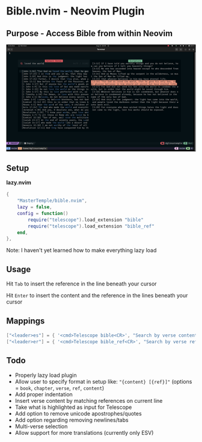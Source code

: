 # Bible.nvim - Neovim Plugin

## Purpose - Access Bible from within Neovim

![search_example.png](search_example.png)

## Setup

**lazy.nvim**

```lua
{
	"MasterTemple/bible.nvim",
	lazy = false,
	config = function()
		require("telescope").load_extension "bible"
		require("telescope").load_extension "bible_ref"
	end,
},
```

Note: I haven't yet learned how to make everything lazy load

## Usage

Hit `Tab` to insert the reference in the line beneath your cursor

Hit `Enter` to insert the content and the reference in the lines beneath your cursor

## Mappings

```lua
["<leader>es"] = { '<cmd>Telescope bible<CR>', "Search by verse content" },
["<leader>er"] = { '<cmd>Telescope bible_ref<CR>', "Search by verse reference" },
```

## Todo

- Properly lazy load plugin
- Allow user to specify format in setup like: `"{content} [{ref}]"` (options = `book`, `chapter`, `verse`, `ref`, `content`)
- Add proper indentation
- Insert verse content by matching references on current line
- Take what is highlighted as input for Telescope
- Add option to remove unicode apostrophes/quotes
- Add option regarding removing newlines/tabs
- Multi-verse selection
- Allow support for more translations (currently only ESV)
